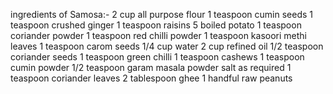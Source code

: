 ingredients of Samosa:-
    2 cup all purpose flour
    1 teaspoon cumin seeds
    1 teaspoon crushed ginger
    1 teaspoon raisins
    5 boiled potato
    1 teaspoon coriander powder
    1 teaspoon red chilli powder
    1 teaspoon kasoori methi leaves
    1 teaspoon carom seeds
    1/4 cup water
    2 cup refined oil
    1/2 teaspoon coriander seeds
    1 teaspoon green chilli
    1 teaspoon cashews
    1 teaspoon cumin powder
    1/2 teaspoon garam masala powder
    salt as required
    1 teaspoon coriander leaves
    2 tablespoon ghee
    1 handful raw peanuts